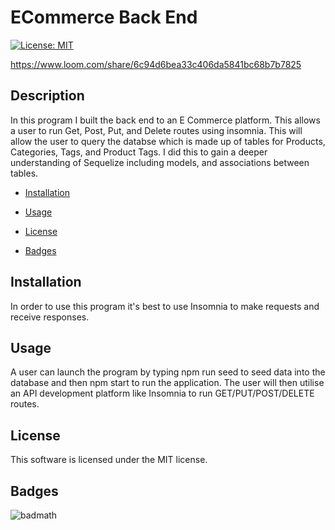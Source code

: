 # ECommerce Back End
[![License: MIT](https://img.shields.io/badge/License-MIT-yellow.svg)](https://opensource.org/licenses/MIT) 

https://www.loom.com/share/6c94d6bea33c406da5841bc68b7b7825

 ## Description
 In this program I built the back end to an E Commerce platform. This allows a user to run Get, Post, Put, and Delete routes using insomnia. This will allow the user to query the databse which is made up of tables for Products, Categories, Tags, and Product Tags. I did this to gain a deeper understanding of Sequelize including models, and associations between tables.

- [Installation](#installation)

- [Usage](#usage)

- [License](#license)

- [Badges](#badges)
## Installation
In order to use this program it's best to use Insomnia to make requests and receive responses.

## Usage
A user can launch the program by typing npm run seed to seed data into the database and then npm start to run the application. The user will then utilise an API development platform like Insomnia to run GET/PUT/POST/DELETE routes.

 
## License 
 This software is licensed under the MIT license.

## Badges
![badmath](https://img.shields.io/github/languages/top/lernantino/badmath)


